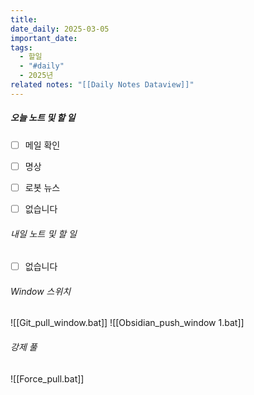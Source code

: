 ```yaml
---
title: 
date_daily: 2025-03-05
important_date: 
tags:
  - 할일
  - "#daily"
  - 2025년
related notes: "[[Daily Notes Dataview]]"
---
```

##### 오늘 노트 및 할 일 
- [ ] 메일 확인
- [ ] 명상
- [ ] 로봇 뉴스
- [ ]  없습니다
  




###### 내일 노트 및 할 일
- [ ]  없습니다


######  Window 스위치
![[Git_pull_window.bat]]
![[Obsidian_push_window 1.bat]]



###### 강제 풀
![[Force_pull.bat]]